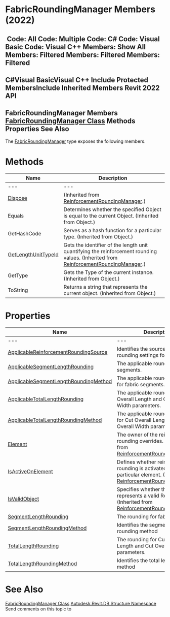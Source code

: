 # FabricRoundingManager Members (2022)

﻿
 Code: All Code: Multiple Code: C# Code: Visual Basic Code: Visual C++  Members: Show All Members: Filtered Members: Filtered Members: Filtered   
---  
C#Visual BasicVisual C++
Include Protected MembersInclude Inherited Members
Revit 2022 API  
---  
FabricRoundingManager Members  
[FabricRoundingManager Class](6a6324cc-a18c-b883-1b1f-f2ad37147842.md "FabricRoundingManager Class") Methods Properties See Also  
---  
The [FabricRoundingManager](6a6324cc-a18c-b883-1b1f-f2ad37147842.md "FabricRoundingManager Class") type exposes the following members.
# Methods
| Name | Description |
| --- | --- |
| --- | --- | --- |
| [Dispose](51ea7332-9713-a8d1-986f-f9b3fc84a44e.md "Dispose Method") | (Inherited from [ReinforcementRoundingManager](35970bc8-fcb2-42f9-fb6f-38ca919e5e2d.md "ReinforcementRoundingManager Class").) |
| Equals | Determines whether the specified Object is equal to the current Object. (Inherited from Object.) |
| GetHashCode | Serves as a hash function for a particular type.  (Inherited from Object.) |
| [GetLengthUnitTypeId](e52e5896-ed08-c01a-c059-2e37ccb3e788.md "GetLengthUnitTypeId Method") | Gets the identifier of the length unit quantifying the reinforcement rounding values.  (Inherited from [ReinforcementRoundingManager](35970bc8-fcb2-42f9-fb6f-38ca919e5e2d.md "ReinforcementRoundingManager Class").) |
| GetType | Gets the Type of the current instance. (Inherited from Object.) |
| ToString | Returns a string that represents the current object. (Inherited from Object.) |

# Properties
| Name | Description |
| --- | --- |
| --- | --- | --- |
| [ApplicableReinforcementRoundingSource](183be200-494b-5add-c086-d4e57e08d64f.md "ApplicableReinforcementRoundingSource Property") | Identifies the source of the rounding settings for this element. |
| [ApplicableSegmentLengthRounding](5d9f35bb-637d-8b8b-c2e5-816d08feea36.md "ApplicableSegmentLengthRounding Property") | The applicable rounding for fabric segments. |
| [ApplicableSegmentLengthRoundingMethod](2b268449-e8ff-ffe4-a0f0-aa025c684524.md "ApplicableSegmentLengthRoundingMethod Property") | The applicable rounding method for fabric segments. |
| [ApplicableTotalLengthRounding](07e33ef6-56d4-fd21-559e-816a3dfb2a10.md "ApplicableTotalLengthRounding Property") | The applicable rounding for Cut Overall Length and Cut Overall Width parameters. |
| [ApplicableTotalLengthRoundingMethod](404cde5c-2e56-eeeb-5844-0cc34d4d15da.md "ApplicableTotalLengthRoundingMethod Property") | The applicable rounding method for Cut Overall Length and Cut Overall Width parameters. |
| [Element](19607a51-5b44-f2a0-7a6a-9aabde232d6e.md "Element Property") | The owner of the reinforcement rounding overrides.  (Inherited from [ReinforcementRoundingManager](35970bc8-fcb2-42f9-fb6f-38ca919e5e2d.md "ReinforcementRoundingManager Class").) |
| [IsActiveOnElement](c4210861-6b33-b2e4-8e1f-2684734eb770.md "IsActiveOnElement Property") | Defines whether reinforcement rounding is activated for the particular element.  (Inherited from [ReinforcementRoundingManager](35970bc8-fcb2-42f9-fb6f-38ca919e5e2d.md "ReinforcementRoundingManager Class").) |
| [IsValidObject](d5e55a5e-7ced-d29d-5801-2fa7317fb055.md "IsValidObject Property") | Specifies whether the .NET object represents a valid Revit entity.  (Inherited from [ReinforcementRoundingManager](35970bc8-fcb2-42f9-fb6f-38ca919e5e2d.md "ReinforcementRoundingManager Class").) |
| [SegmentLengthRounding](204bff41-9ab8-9d1b-f1ff-b84390f43f51.md "SegmentLengthRounding Property") | The rounding for fabric segments. |
| [SegmentLengthRoundingMethod](2689ef37-0b7a-5f2e-fe73-dac3744ead1f.md "SegmentLengthRoundingMethod Property") | Identifies the segment length rounding method |
| [TotalLengthRounding](0f6f6d3f-3563-34e5-ee5b-8c8293df0aa0.md "TotalLengthRounding Property") | The rounding for Cut Overall Length and Cut Overall Width parameters. |
| [TotalLengthRoundingMethod](16f423e8-39d9-e178-18a6-a4488087a7d7.md "TotalLengthRoundingMethod Property") | Identifies the total length rounding method |

# See Also
[FabricRoundingManager Class](6a6324cc-a18c-b883-1b1f-f2ad37147842.md "FabricRoundingManager Class")
[Autodesk.Revit.DB.Structure Namespace](d586b341-f687-9d90-e96d-255806b7d4fc.md "Autodesk.Revit.DB.Structure Namespace")
Send comments on this topic to 
